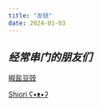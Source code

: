 ```yaml
---
title: "友链"
date: 2024-01-03
---
```


*经常串门的朋友们*
--- 
[椒盐豆豉](https://blog.douchi.space)

[Shiori ʕ•ᴥ•ʔ](https://shioriblog.github.io/)
